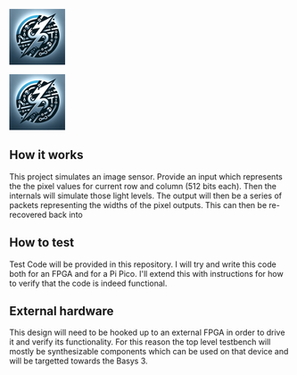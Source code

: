 <!---

This file is used to generate your project datasheet. Please fill in the information below and delete any unused
sections.

You can also include images in this folder and reference them in the markdown. Each image must be less than
512 kb in size, and the combined size of all images must be less than 1 MB.
-->
![alt text](docs/Logo.png)

![alt text](docs/Logo.png)

## How it works

This project simulates an image sensor. Provide an input which represents the the pixel values for current row and column (512 bits each). Then the internals will simulate those light levels. The output will then be a series of packets representing the widths of the pixel outputs. This can then be re-recovered back into 

## How to test

Test Code will be provided in this repository. I will try and write this code both for an FPGA and for a Pi Pico. I'll extend this with instructions for how to verify that the code is indeed functional. 

## External hardware

This design will need to be hooked up to an external FPGA in order to drive it and verify its functionality. For this reason the top level testbench will mostly be synthesizable components which can be used on that device and will be targetted towards the Basys 3. 

